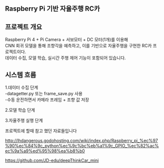 ## Raspberry Pi 기반 자율주행 RC카 ##

## 프로젝트 개요 ## 

Raspberry Pi 4 + Pi Camera + 서보모터 + DC 모터(1개)를 이용해  
CNN 회귀 모델을 통해 조향각을 예측하고, 이를 기반으로 자율주행을 구현한 RC카 프로젝트이다.  
데이터 수집, 모델 학습, 실시간 주행 제어 기능이 포함되어 있습니다.


## 시스템 흐름 ##

1.데이터 수집 단계  
-datagetter.py 또는 frame_save.py 사용  
-수동 운전하면서 카메라 프레임 + 조향 값 저장  

2.모델 학습 단계  


3.자율주행 실행 단계 











프로젝트에 할때 참고 했던 자료들입니다 

http://lhdangerous.godohosting.com/wiki/index.php/Raspberry_pi_%ec%97%90%ec%84%9c_python%ec%9c%bc%eb%a1%9c_GPIO_%ec%82%ac%ec%9a%a9%ed%95%98%ea%b8%b0

https://github.com/JD-edu/deepThinkCar_mini







